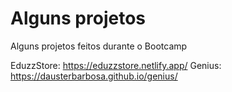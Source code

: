 # Alguns projetos

Alguns projetos feitos durante o Bootcamp

EduzzStore: https://eduzzstore.netlify.app/
Genius: https://dausterbarbosa.github.io/genius/
